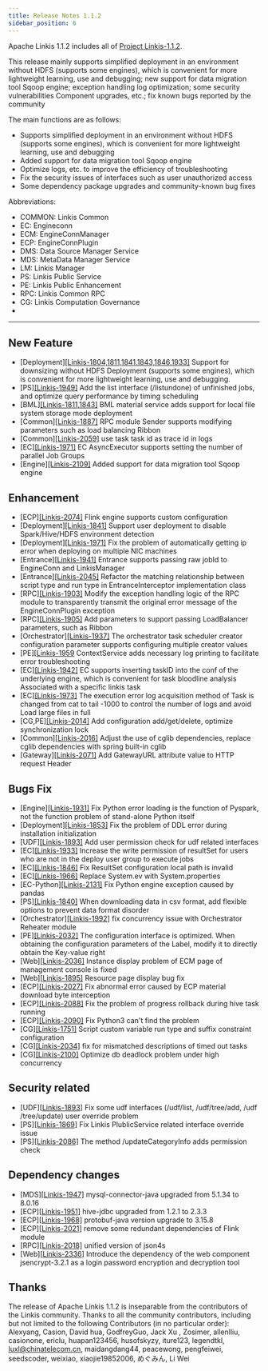 ```yaml
---
title: Release Notes 1.1.2
sidebar_position: 6
---
```


Apache Linkis 1.1.2 includes all of [Project Linkis-1.1.2](https://github.com/apache/incubator-linkis/projects/20).


This release mainly supports simplified deployment in an environment without HDFS (supports some engines), which is convenient for more lightweight learning, use and debugging; new support for data migration tool Sqoop engine; exception handling log optimization; some security vulnerabilities Component upgrades, etc.; fix known bugs reported by the community

The main functions are as follows:
* Supports simplified deployment in an environment without HDFS (supports some engines), which is convenient for more lightweight learning, use and debugging
* Added support for data migration tool Sqoop engine
* Optimize logs, etc. to improve the efficiency of troubleshooting
* Fix the security issues of interfaces such as user unauthorized access
* Some dependency package upgrades and community-known bug fixes

Abbreviations:
- COMMON: Linkis Common
- EC: Engineconn
- ECM: EngineConnManager
- ECP: EngineConnPlugin
- DMS: Data Source Manager Service
- MDS: MetaData Manager Service
- LM: Linkis Manager
- PS: Linkis Public Service
- PE: Linkis Public Enhancement
- RPC: Linkis Common RPC
- CG: Linkis Computation Governance
-

---
## New Feature
* \[Deployment][[Linkis-1804,1811,1841,1843,1846,1933]](https://github.com/apache/incubator-linkis/pull/1804) Support for downsizing without HDFS Deployment (supports some engines), which is convenient for more lightweight learning, use and debugging.
* \[PS][[Linkis-1949]](https://github.com/apache/incubator-linkis/pull/1949) Add the list interface (/listundone) of unfinished jobs, and optimize query performance by timing scheduling
* \[BML][[Linkis-1811,1843]](https://github.com/apache/incubator-linkis/pull/1843) BML material service adds support for local file system storage mode deployment
* \[Common][[Linkis-1887]](https://github.com/apache/incubator-linkis/pull/1887) RPC module Sender supports modifying parameters such as load balancing Ribbon
* \[Common][[Linkis-2059]](https://github.com/apache/incubator-linkis/issues/2059) use task task id as trace id in logs
* \[EC][[Linkis-1971]](https://github.com/apache/incubator-linkis/pull/1971) EC AsyncExecutor supports setting the number of parallel Job Groups
* \[Engine][[Linkis-2109]](https://github.com/apache/incubator-linkis/pull/2109) Added support for data migration tool Sqoop engine

## Enhancement
* \[ECP][[Linkis-2074]](https://github.com/apache/incubator-linkis/issues/2074) Flink engine supports custom configuration
* \[Deployment][[Linkis-1841]](https://github.com/apache/incubator-linkis/pull/1841) Support user deployment to disable Spark/Hive/HDFS environment detection
* \[Deployment][[Linkis-1971]](https://github.com/apache/incubator-linkis/pull/1989) Fix the problem of automatically getting ip error when deploying on multiple NIC machines
* \[Entrance][[Linkis-1941]](https://github.com/apache/incubator-linkis/pull/1941) Entrance supports passing raw jobId to EngineConn and LinkisManager
* \[Entrance][[Linkis-2045]](https://github.com/apache/incubator-linkis/issues/2045) Refactor the matching relationship between script type and run type in EntranceInterceptor implementation class
* \[RPC][[Linkis-1903]](https://github.com/apache/incubator-linkis/pull/1903/files) Modify the exception handling logic of the RPC module to transparently transmit the original error message of the EngineConnPlugin exception
* \[RPC][[Linkis-1905]](https://github.com/apache/incubator-linkis/pull/1905) Add parameters to support passing LoadBalancer parameters, such as Ribbon
* \[Orchestrator][[Linkis-1937]](https://github.com/apache/incubator-linkis/pull/1937) The orchestrator task scheduler creator configuration parameter supports configuring multiple creator values
* \[PE][[Linkis-1959](https://github.com/apache/incubator-linkis/pull/1959) ContextService adds necessary log printing to facilitate error troubleshooting
* \[EC][[Linkis-1942]](https://github.com/apache/incubator-linkis/pull/1942) EC supports inserting taskID into the conf of the underlying engine, which is convenient for task bloodline analysis Associated with a specific linkis task
* \[EC][[Linkis-1973]](https://github.com/apache/incubator-linkis/pull/1973) The execution error log acquisition method of Task is changed from cat to tail -1000 to control the number of logs and avoid Load large files in full
* \[CG,PE][[Linkis-2014]](https://github.com/apache/incubator-linkis/pull/2014) Add configuration add/get/delete, optimize synchronization lock
* \[Common][[Linkis-2016]](https://github.com/apache/incubator-linkis/pull/2016) Adjust the use of cglib dependencies, replace cglib dependencies with spring built-in cglib
* \[Gateway][[Linkis-2071]](https://github.com/apache/incubator-linkis/issues/2071) Add GatewayURL attribute value to HTTP request Header

## Bugs Fix
* \[Engine][[Linkis-1931]](https://github.com/apache/incubator-linkis/pull/1931) Fix Python error loading is the function of Pyspark, not the function problem of stand-alone Python itself
* \[Deployment][[Linkis-1853]](https://github.com/apache/incubator-linkis/pull/1853) Fix the problem of DDL error during installation initialization
* \[UDF][[Linkis-1893]](https://github.com/apache/incubator-linkis/pull/1893) Add user permission check for udf related interfaces
* \[EC][[Linkis-1933]](https://github.com/apache/incubator-linkis/pull/1933) Increase the write permission of resultSet for users who are not in the deploy user group to execute jobs
* \[EC][[Linkis-1846]](https://github.com/apache/incubator-linkis/pull/1846) Fix ResultSet configuration local path is invalid
* \[EC][[Linkis-1966]](https://github.com/apache/incubator-linkis/pull/1966) Replace System.ev with System.properties
* \[EC-Python][[Linkis-2131]](https://github.com/apache/incubator-linkis/pull/2131) Fix Python engine exception caused by pandas
* \[PS][[Linkis-1840]](https://github.com/apache/incubator-linkis/pull/1840) When downloading data in csv format, add flexible options to prevent data format disorder
* \[Orchestrator][[Linkis-1992]](https://github.com/apache/incubator-linkis/pull/1992) fix concurrency issue with Orchestrator Reheater module
* \[PE][[Linkis-2032]](https://github.com/apache/incubator-linkis/pull/2032) The configuration interface is optimized. When obtaining the configuration parameters of the Label, modify it to directly obtain the Key-value right
* \[Web][[Linkis-2036]](https://github.com/apache/incubator-linkis/pull/2036) Instance display problem of ECM page of management console is fixed
* \[Web][[Linkis-1895]](https://github.com/apache/incubator-linkis/pull/1895) Resource page display bug fix
* \[ECP][[Linkis-2027]](https://github.com/apache/incubator-linkis/pull/2027) Fix abnormal error caused by ECP material download byte interception
* \[ECP][[Linkis-2088]](https://github.com/apache/incubator-linkis/pull/2088) Fix the problem of progress rollback during hive task running
* \[ECP][[Linkis-2090]](https://github.com/apache/incubator-linkis/pull/2090) Fix Python3 can't find the problem
* \[CG][[Linkis-1751]](https://github.com/apache/incubator-linkis/pull/1751) Script custom variable run type and suffix constraint configuration
* \[CG][[Linkis-2034]](https://github.com/apache/incubator-linkis/pull/2034) fix for mismatched descriptions of timed out tasks
* \[CG][[Linkis-2100]](https://github.com/apache/incubator-linkis/pull/2100) Optimize db deadlock problem under high concurrency


## Security related
* \[UDF][[Linkis-1893]](https://github.com/apache/incubator-linkis/pull/1893) Fix some udf interfaces (/udf/list, /udf/tree/add, /udf /tree/update) user override problem
* \[PS][[Linkis-1869]](https://github.com/apache/incubator-linkis/pull/1869) Fix Linkis PlublicService related interface override issue
* \[PS][[Linkis-2086]](https://github.com/apache/incubator-linkis/pull/2086) The method /updateCategoryInfo adds permission check

## Dependency changes
* \[MDS][[Linkis-1947]](https://github.com/apache/incubator-linkis/pull/1947) mysql-connector-java upgraded from 5.1.34 to 8.0.16
* \[ECP][[Linkis-1951]](https://github.com/apache/incubator-linkis/pull/1951) hive-jdbc upgraded from 1.2.1 to 2.3.3
* \[ECP][[Linkis-1968]](https://github.com/apache/incubator-linkis/pull/1974) protobuf-java version upgrade to 3.15.8
* \[ECP][[Linkis-2021]](https://github.com/apache/incubator-linkis/pull/2021) remove some redundant dependencies of Flink module
* \[RPC][[Linkis-2018]](https://github.com/apache/incubator-linkis/pull/2018) unified version of json4s
* \[Web][[Linkis-2336]](https://github.com/apache/incubator-linkis/pull/2336) Introduce the dependency of the web component jsencrypt-3.2.1 as a login password encryption and decryption tool

## Thanks
The release of Apache Linkis 1.1.2 is inseparable from the contributors of the Linkis community. Thanks to all the community contributors, including but not limited to the following Contributors (in no particular order): Alexyang, Casion, David hua, GodfreyGuo, Jack Xu , Zosimer, allenlliu, casionone, ericlu, huapan123456, husofskyzy, iture123, legendtkl, luxl@chinatelecom.cn, maidangdang44, peacewong, pengfeiwei, seedscoder, weixiao, xiaojie19852006, めぐみん, Li Wei